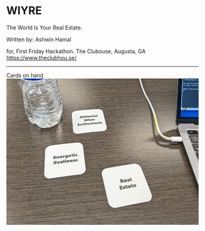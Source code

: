 # WIYRE

The World Is Your Real Estate.

Written by: Ashwin Hamal

for,
First Friday Hackathon. The Clubouse, Augusta, GA
https://www.theclubhou.se/

- - -

Cards on hand
![Idea Drawn](./cards.jpg)